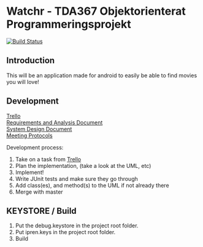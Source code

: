 # Watchr - TDA367 Objektorienterat Programmeringsprojekt

[![Build Status](https://travis-ci.org/ITJohan/tda367-objektorienterat-programmeringsprojekt.svg?branch=development)](https://travis-ci.org/ITJohan/tda367-objektorienterat-programmeringsprojekt)

## Introduction

This will be an application made for android to easily be able to find movies you will love!

## Development

[Trello](https://trello.com/b/gjwIsODj/movieapp)  
[Requirements and Analysis Document](https://docs.google.com/document/d/1dbzKoYmv8hf_czsvtaJkKjVs7tnyF8L2YQzVcfuWCxw/edit?usp=sharing)  
[System Design Document](https://docs.google.com/document/d/1GjAOe8Z2GMxuMLxm4WwJcoCDVlYT4zequuEK8OUly7Q/edit?usp=sharing)  
[Meeting Protocols](https://drive.google.com/drive/folders/1XBq-GMqKhEiqjhyY5pQ3hbJZXramyKcu?usp=sharing)

Development process:

1. Take on a task from [Trello](https://trello.com/b/gjwIsODj/movieapp)
2. Plan the implementation, (take a look at the UML, etc)
3. Implement!
4. Write JUnit tests and make sure they go through
5. Add class(es), and method(s) to the UML if not already there
6. Merge with master

## KEYSTORE / Build

1. Put the debug.keystore in the project root folder.
2. Put ipren.keys in the project root folder.
3. Build
